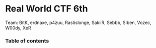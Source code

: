 # Real World CTF 6th

Team: BitK, erdnaxe, p4zuu, Rastislonge, SakiiR, Sebbb, SIben, Vozec, W00dy, XeR

### Table of contents

